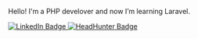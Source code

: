 <p>Hello! I'm a PHP develover and now I’m learning Laravel.</p>

<div id="badges">
  <a href="">
    <img src="https://img.shields.io/badge/LinkedIn-blue?style=for-the-badge&logo=linkedin&logoColor=white" alt="LinkedIn Badge"/>
  </a>
  <a href="">
    <img src="https://img.shields.io/badge/HeadHunter-brightgreen?style=for-the-badge&logo=hh&logoColor=white" alt="HeadHunter Badge"/>
  </a>
</div>
<br>
<div>
<img src="https://komarev.com/ghpvc/?username=iridwil&color=brightgreen" alt="">
</div>

<!--
**iridwil/iridwil** is a ✨ _special_ ✨ repository because its `README.md` (this file) appears on your GitHub profile.

Here are some ideas to get you started:

- 🔭 I’m currently working on ...
- 🌱 I’m currently learning ...
- 👯 I’m looking to collaborate on ...
- 🤔 I’m looking for help with ...
- 💬 Ask me about ...
- 📫 How to reach me: ...
- 😄 Pronouns: ...
- ⚡ Fun fact: ...
-->
